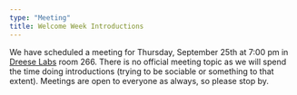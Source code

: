 ```yaml
---
type: "Meeting"
title: Welcome Week Introductions
---
```

We have scheduled a meeting for Thursday, September 25th at 7:00 pm in
[Dreese Labs](http://www.osu.edu/map/building.php?building=279) room 266. There
is no official meeting topic as we will spend the time doing introductions
(trying to be sociable or something to that extent). Meetings are open to
everyone as always, so please stop by.
